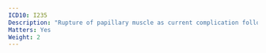 ```yaml
---
ICD10: I235
Description: "Rupture of papillary muscle as current complication following acute myocardial infarction"
Matters: Yes
Weight: 2
---
```


